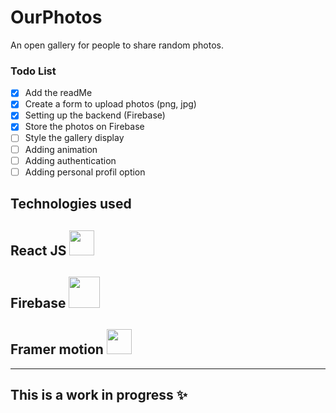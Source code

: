 
# OurPhotos
An open gallery for people to share random photos.

### Todo List
- [x] Add the readMe   
- [x] Create a form to upload photos (png, jpg) 
 - [x] Setting up the backend (Firebase)  
- [x] Store the photos on Firebase  
- [ ] Style the gallery display  
- [ ] Adding animation
- [ ]  Adding authentication
- [ ] Adding personal profil option

## Technologies used
## React JS  <img src="https://www.pinclipart.com/picdir/big/537-5374089_react-js-logo-clipart.png" width="40" /> 
##  Firebase <img src="https://cdn.icon-icons.com/icons2/691/PNG/512/google_firebase_icon-icons.com_61475.png" width="50" />
## Framer motion <img src="https://www.tpisoftware.com/tpu/File/html/202009/20200929151429/images/20200926171128.png" width="40" />

---
## This is a work in progress ✨
